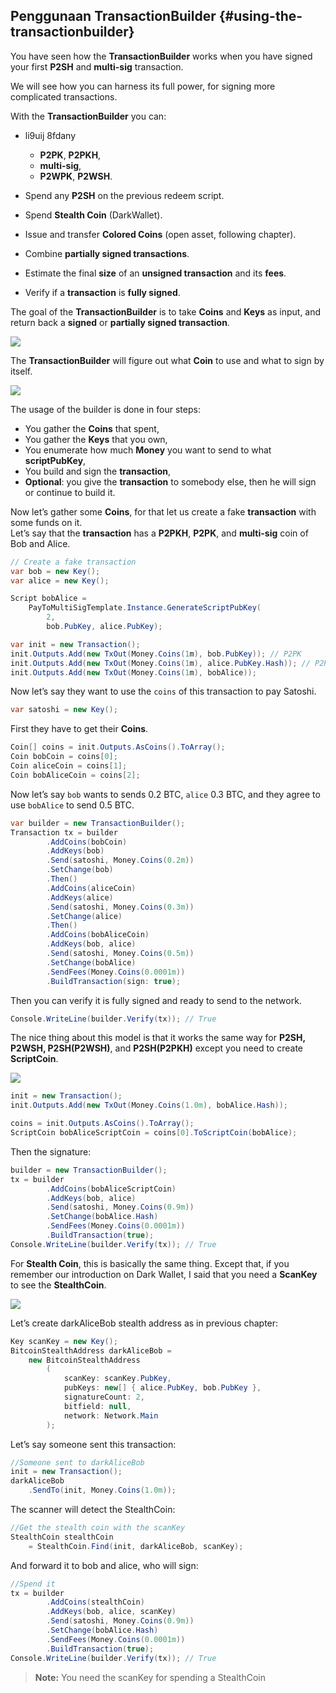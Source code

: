 ## Penggunaan TransactionBuilder {#using-the-transactionbuilder}

You have seen how the **TransactionBuilder** works when you have signed your first **P2SH** and **multi-sig** transaction.

We will see how you can harness its full power, for signing more complicated transactions.

With the **TransactionBuilder** you can:

* li9uij 8fdany

  * **P2PK**, **P2PKH**,  
  * **multi-sig**,  
  * **P2WPK**, **P2WSH**.  

* Spend any **P2SH** on the previous redeem script.

* Spend **Stealth Coin** \(DarkWallet\).  
* Issue and transfer **Colored Coins** \(open asset, following chapter\).  
* Combine **partially signed transactions**.  
* Estimate the final **size** of an **unsigned transaction** and its **fees**.  
* Verify if a **transaction** is **fully signed**.  

The goal of the **TransactionBuilder** is to take **Coins** and **Keys** as input, and return back a **signed** or **partially signed transaction**.

![](../assets/SignedTransaction.png)

The **TransactionBuilder** will figure out what **Coin** to use and what to sign by itself.

![](../assets/TransactionBuilder.png)

The usage of the builder is done in four steps:

* You gather the **Coins** that spent,
* You gather the **Keys** that you own,
* You enumerate how much **Money** you want to send to what **scriptPubKey**,
* You build and sign the **transaction**,
* **Optional**: you give the **transaction** to somebody else, then he will sign or continue to build it.

Now let’s gather some **Coins**, for that let us create a fake **transaction** with some funds on it.  
Let’s say that the **transaction** has a **P2PKH**, **P2PK**, and **multi-sig** coin of Bob and Alice.

```cs
// Create a fake transaction
var bob = new Key();
var alice = new Key();

Script bobAlice = 
    PayToMultiSigTemplate.Instance.GenerateScriptPubKey(
        2, 
        bob.PubKey, alice.PubKey);

var init = new Transaction();
init.Outputs.Add(new TxOut(Money.Coins(1m), bob.PubKey)); // P2PK
init.Outputs.Add(new TxOut(Money.Coins(1m), alice.PubKey.Hash)); // P2PKH
init.Outputs.Add(new TxOut(Money.Coins(1m), bobAlice));
```

Now let’s say they want to use the `coins` of this transaction to pay Satoshi.

```cs
var satoshi = new Key();
```

First they have to get their **Coins**.

```cs
Coin[] coins = init.Outputs.AsCoins().ToArray();
Coin bobCoin = coins[0];
Coin aliceCoin = coins[1];
Coin bobAliceCoin = coins[2];
```

Now let’s say `bob` wants to sends 0.2 BTC, `alice` 0.3 BTC, and they agree to use `bobAlice` to send 0.5 BTC.

```cs
var builder = new TransactionBuilder();
Transaction tx = builder
        .AddCoins(bobCoin)
        .AddKeys(bob)
        .Send(satoshi, Money.Coins(0.2m))
        .SetChange(bob)
        .Then()
        .AddCoins(aliceCoin)
        .AddKeys(alice)
        .Send(satoshi, Money.Coins(0.3m))
        .SetChange(alice)
        .Then()
        .AddCoins(bobAliceCoin)
        .AddKeys(bob, alice)
        .Send(satoshi, Money.Coins(0.5m))
        .SetChange(bobAlice)
        .SendFees(Money.Coins(0.0001m))
        .BuildTransaction(sign: true);
```

Then you can verify it is fully signed and ready to send to the network.

```cs
Console.WriteLine(builder.Verify(tx)); // True
```

The nice thing about this model is that it works the same way for **P2SH, P2WSH, P2SH\(P2WSH\)**, and **P2SH\(P2PKH\)** except you need to create **ScriptCoin**.

![](../assets/ScriptCoinFromCoin.png)

```cs
init = new Transaction();
init.Outputs.Add(new TxOut(Money.Coins(1.0m), bobAlice.Hash));

coins = init.Outputs.AsCoins().ToArray();
ScriptCoin bobAliceScriptCoin = coins[0].ToScriptCoin(bobAlice);
```

Then the signature:

```cs
builder = new TransactionBuilder();
tx = builder
        .AddCoins(bobAliceScriptCoin)
        .AddKeys(bob, alice)
        .Send(satoshi, Money.Coins(0.9m))
        .SetChange(bobAlice.Hash)
        .SendFees(Money.Coins(0.0001m))
        .BuildTransaction(true);
Console.WriteLine(builder.Verify(tx)); // True
```

For **Stealth Coin**, this is basically the same thing. Except that, if you remember our introduction on Dark Wallet, I said that you need a **ScanKey** to see the **StealthCoin**.

![](../assets/StealthCoin.png)

Let’s create darkAliceBob stealth address as in previous chapter:

```cs
Key scanKey = new Key();
BitcoinStealthAddress darkAliceBob =
    new BitcoinStealthAddress
        (
            scanKey: scanKey.PubKey,
            pubKeys: new[] { alice.PubKey, bob.PubKey },
            signatureCount: 2,
            bitfield: null,
            network: Network.Main
        );
```

Let’s say someone sent this transaction:

```cs
//Someone sent to darkAliceBob
init = new Transaction();
darkAliceBob
    .SendTo(init, Money.Coins(1.0m));
```

The scanner will detect the StealthCoin:

```cs
//Get the stealth coin with the scanKey
StealthCoin stealthCoin
    = StealthCoin.Find(init, darkAliceBob, scanKey);
```

And forward it to bob and alice, who will sign:

```cs
//Spend it
tx = builder
        .AddCoins(stealthCoin)
        .AddKeys(bob, alice, scanKey)
        .Send(satoshi, Money.Coins(0.9m))
        .SetChange(bobAlice.Hash)
        .SendFees(Money.Coins(0.0001m))
        .BuildTransaction(true);
Console.WriteLine(builder.Verify(tx)); // True
```

> **Note:** You need the scanKey for spending a StealthCoin

